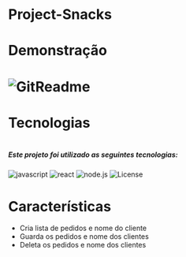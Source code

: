 # Project-Snacks


<h1>Demonstração<h1/>

![GitReadme](https://user-images.githubusercontent.com/107962435/195650944-ddca61af-da35-4701-87ca-2b726772589d.gif)



<h1>Tecnologias<h1/>

<h5>Este projeto foi utilizado as seguintes tecnologias:</h5>

<img alt="javascript" src="https://img.shields.io/badge/JavaScript-F7DF1E?style=for-the-badge&logo=javascript&logoColor=black">
<img alt="react" src="https://img.shields.io/badge/React-20232A?style=for-the-badge&logo=react&logoColor=61DAFB">
<img alt="node.js" src="https://img.shields.io/badge/Node.js-43853D?style=for-the-badge&logo=node.js&logoColor=white">
<img alt="License" src="https://img.shields.io/badge/Express.js-404D59?style=for-the-badge">




<h1>Características</h1>

* Cria lista de pedidos e nome do cliente
* Guarda os pedidos e nome dos clientes
* Deleta os pedidos e nome dos clientes

